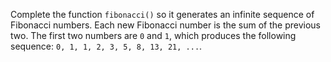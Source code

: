 

Complete the function `fibonacci()` so it generates an infinite sequence
of Fibonacci numbers. Each new Fibonacci number is the sum of the previous two.
The first two numbers are `0` and `1`, which produces the following sequence:
`0, 1, 1, 2, 3, 5, 8, 13, 21, ...`.
